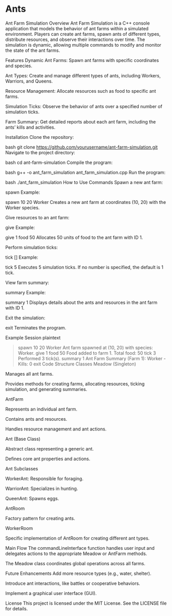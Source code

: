 # Ants
Ant Farm Simulation
Overview
Ant Farm Simulation is a C++ console application that models the behavior of ant farms within a simulated environment. Players can create ant farms, spawn ants of different types, distribute resources, and observe their interactions over time. The simulation is dynamic, allowing multiple commands to modify and monitor the state of the ant farms.

Features
Dynamic Ant Farms: Spawn ant farms with specific coordinates and species.

Ant Types: Create and manage different types of ants, including Workers, Warriors, and Queens.

Resource Management: Allocate resources such as food to specific ant farms.

Simulation Ticks: Observe the behavior of ants over a specified number of simulation ticks.

Farm Summary: Get detailed reports about each ant farm, including the ants’ kills and activities.

Installation
Clone the repository:

bash
git clone https://github.com/yourusername/ant-farm-simulation.git
Navigate to the project directory:

bash
cd ant-farm-simulation
Compile the program:

bash
g++ -o ant_farm_simulation ant_farm_simulation.cpp
Run the program:

bash
./ant_farm_simulation
How to Use
Commands
Spawn a new ant farm:

spawn <x> <y> <species>
Example:

spawn 10 20 Worker
Creates a new ant farm at coordinates (10, 20) with the Worker species.

Give resources to an ant farm:

give <farmId> <resource> <amount>
Example:

give 1 food 50
Allocates 50 units of food to the ant farm with ID 1.

Perform simulation ticks:

tick [<ticks>]
Example:

tick 5
Executes 5 simulation ticks. If no number is specified, the default is 1 tick.

View farm summary:

summary <farmId>
Example:

summary 1
Displays details about the ants and resources in the ant farm with ID 1.

Exit the simulation:

exit
Terminates the program.

Example Session
plaintext
> spawn 10 20 Worker
Ant farm spawned at (10, 20) with species: Worker.
> give 1 food 50
Food added to farm 1. Total food: 50
> tick 3
Performed 3 tick(s).
> summary 1
Ant Farm Summary (Farm 1):
Worker - Kills: 0
> exit
Code Structure
Classes
Meadow (Singleton)

Manages all ant farms.

Provides methods for creating farms, allocating resources, ticking simulation, and generating summaries.

AntFarm

Represents an individual ant farm.

Contains ants and resources.

Handles resource management and ant actions.

Ant (Base Class)

Abstract class representing a generic ant.

Defines core ant properties and actions.

Ant Subclasses

WorkerAnt: Responsible for foraging.

WarriorAnt: Specializes in hunting.

QueenAnt: Spawns eggs.

AntRoom

Factory pattern for creating ants.

WorkerRoom

Specific implementation of AntRoom for creating different ant types.

Main Flow
The commandLineInterface function handles user input and delegates actions to the appropriate Meadow or AntFarm methods.

The Meadow class coordinates global operations across all farms.

Future Enhancements
Add more resource types (e.g., water, shelter).

Introduce ant interactions, like battles or cooperative behaviors.

Implement a graphical user interface (GUI).

License
This project is licensed under the MIT License. See the LICENSE file for details.

